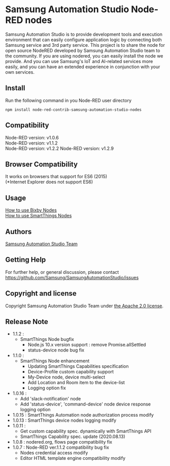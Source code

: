 # Samsung Automation Studio Node-RED nodes
Samsung Automation Studio is to provide development tools and execution environment that can easily configure application logic by connecting both Samsung service and 3rd party service. This project is to share the node for open source NodeRED developed by Samsung Automation Studio team to the community. If you are using nodered, you can easily install the node we provide. And you can use Samsung's IoT and AI-related services more easily, and you can have an extended experience in conjunction with your own services.

## Install
Run the following command in you Node-RED user directory 

```
npm install node-red-contrib-samsung-automation-studio-nodes
```

## Compatibility
Node-RED version: v1.0.6  
Node-RED version: v1.1.2  
Node-RED version: v1.2.2
Node-RED version: v1.2.9

## Browser Compatibility
It works on browsers that support for ES6 (2015)   
(*Internet Explorer does not support ES6)

## Usage
[How to use Bixby Nodes](https://sasm.developer.samsung.com/tutorials/article_2_4)  
[How to use SmartThings Nodes](https://sasm.developer.samsung.com/tutorials/article_2_3)

## Authors
[Samsung Automation Studio Team](https://sasm.developer.samsung.com/)

## Getting Help
For further help, or general discussion, please contact https://github.com/Samsung/SamsungAutomationStudio/issues

## Copyright and license
Copyright Samsung Automation Studio Team under [the Apache 2.0 license](https://www.apache.org/licenses/LICENSE-2.0).

## Release Note
- 1.1.2 : 
    - SmartThings Node bugfix
      - Node.js 10.x version support : remove Promise.allSettled
      - status-device node bug fix
- 1.1.0 : 
    - SmartThings Node enhancement
        - Updating SmartThings Capabilities specification 
        - Device-Profile custom capability support 
        - My-Device node, device multi-select
        - Add Location and Room item to the device-list 
        - Logging option fix 
- 1.0.16 : 
    - Add 'slack-notification' node
    - Add 'status-device', 'command-device' node device response logging option
- 1.0.15 : SmartThings Automation node authorization process modify
- 1.0.13 : SmartThings device nodes logging modify
- 1.0.11 : 
    - Get custom capability spec. dynamically with SmartThings API
    - SmartThings Capability spec. update (2020.08.13)   
- 1.0.8 : nodered.org, flows page compatibility fix  
- 1.0.7 : Node-RED ver.1.1.2 compatibility bug fix  
    - Nodes credential access modify
    - Editor HTML template engine compatibility modify  
